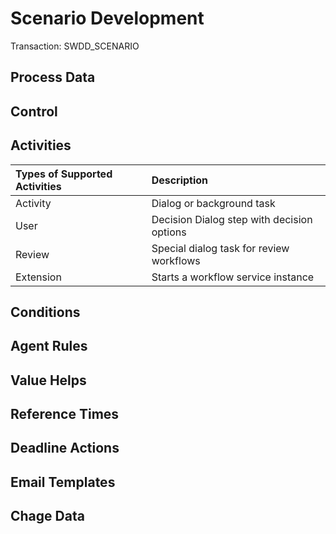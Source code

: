 # Scenario Development
Transaction: SWDD_SCENARIO

## Process Data

## Control

## Activities

|Types of Supported Activities | Description                                 |
|:-----------------------------|:------------------------------------------- |
| Activity                     | Dialog or background task                   |
| User                         | Decision Dialog step with decision options  |
| Review                       | Special dialog task for review workflows    |
| Extension                    | Starts a workflow service instance          |

## Conditions

## Agent Rules

## Value Helps

## Reference Times

## Deadline Actions

## Email Templates

## Chage Data

